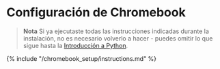 # Configuración de Chromebook

> **Nota** Si ya ejecutaste todas las instrucciones indicadas durante la instalación, no es necesario volverlo a hacer - puedes omitir lo que sigue hasta la [Introducción a Python](../python_introduction/README.md).

{% include "/chromebook_setup/instructions.md" %}